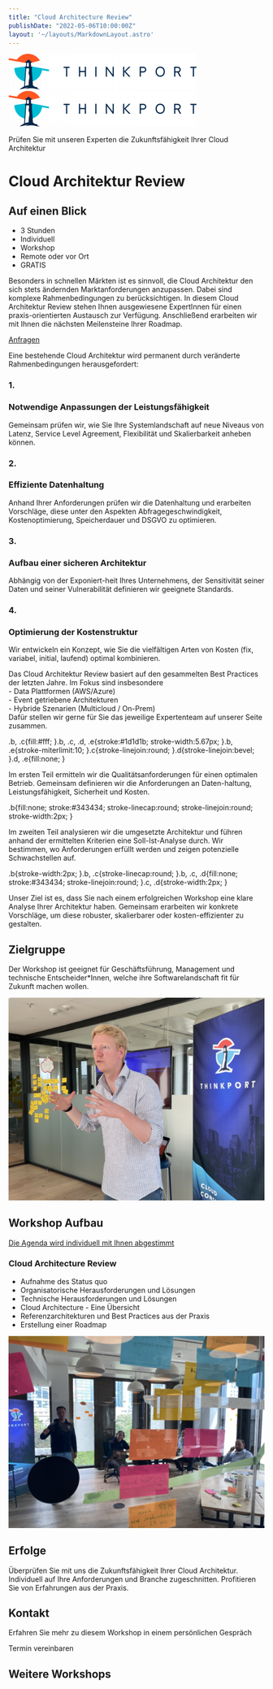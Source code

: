 ```yaml
---
title: "Cloud Architecture Review"
publishDate: "2022-05-06T10:00:00Z"
layout: '~/layouts/MarkdownLayout.astro'
---
```


 [![Thinkport Logo](images/Logo_horizontral_new-ovavzp5ztqmosy1yz1jrwr9fv5swhtoc0bky3tkc3g.png "Logo Bright Colours")](https://thinkport.digital)[![Thinkport Logo](images/Logo_horizontral_new-ovavzp5ztqmosy1yz1jrwr9fv5swhtoc0bky3tkc3g.png "Logo Bright Colours")](https://thinkport.digital)

Prüfen Sie mit unseren Experten die Zukunftsfähigkeit Ihrer Cloud Architektur

# Cloud Architektur Review

## Auf einen Blick

* 3 Stunden
* Individuell
* Workshop
* Remote oder vor Ort
* GRATIS

Besonders in schnellen Märkten ist es sinnvoll, die Cloud Architektur den sich stets ändernden Marktanforderungen anzupassen. Dabei sind komplexe Rahmenbedingungen zu berücksichtigen. In diesem Cloud Architektur Review stehen Ihnen ausgewiesene ExpertInnen für einen praxis-orientierten Austausch zur Verfügung. Anschließend erarbeiten wir mit Ihnen die nächsten Meilensteine Ihrer Roadmap.

[Anfragen](#sec1)[](https://thinkport.digital/wp-content/uploads/2021/09/IMG_1846.png)[](https://thinkport.digital/wp-content/uploads/2021/09/IMG_0007.png)[](https://thinkport.digital/wp-content/uploads/2022/05/Soforthilfe1.png)[](https://thinkport.digital/wp-content/uploads/2021/09/IMG_1876.png)

Eine bestehende Cloud Architektur wird permanent durch veränderte Rahmenbedingungen herausgefordert:

### 1.

### Notwendige Anpassungen der Leistungsfähigkeit

Gemeinsam prüfen wir, wie Sie Ihre Systemlandschaft auf neue Niveaus von Latenz, Service Level Agreement, Flexibilität und Skalierbarkeit anheben können.

### 2.

### Effiziente Datenhaltung

Anhand Ihrer Anforderungen prüfen wir die Datenhaltung und erarbeiten Vorschläge, diese unter den Aspekten Abfragegeschwindigkeit, Kostenoptimierung, Speicherdauer und DSGVO zu optimieren.

### 3.

### Aufbau einer sicheren Architektur

Abhängig von der Exponiert-heit Ihres Unternehmens, der Sensitivität seiner Daten und seiner Vulnerabilität definieren wir geeignete Standards.

### 4.

### Optimierung der Kostenstruktur

Wir entwickeln ein Konzept, wie Sie die vielfältigen Arten von Kosten (fix, variabel, initial, laufend) optimal kombinieren.

[](https://thinkport.digital/wp-content/uploads/2021/09/IMG_1859.png)[](https://thinkport.digital/wp-content/uploads/2022/03/Karriere4.png)[](https://thinkport.digital/wp-content/uploads/2021/08/Screen-Shot-2021-08-20T10:00:00Z-at-9.08.55-AM.png)

Das Cloud Architektur Review basiert auf den gesammelten Best Practices der letzten Jahre. Im Fokus sind insbesondere  
\- Data Plattformen (AWS/Azure)  
\- Event getriebene Architekturen  
\- Hybride Szenarien (Multicloud / On-Prem)  
Dafür stellen wir gerne für Sie das jeweilige Expertenteam auf unserer Seite zusammen.

.b, .c{fill:#fff; }.b, .c, .d, .e{stroke:#1d1d1b; stroke-width:5.67px; }.b, .e{stroke-miterlimit:10; }.c{stroke-linejoin:round; }.d{stroke-linejoin:bevel; }.d, .e{fill:none; }

Im ersten Teil ermitteln wir die Qualitätsanforderungen für einen optimalen Betrieb. Gemeinsam definieren wir die Anforderungen an Daten-haltung, Leistungsfähigkeit, Sicherheit und Kosten.

.b{fill:none; stroke:#343434; stroke-linecap:round; stroke-linejoin:round; stroke-width:2px; }

Im zweiten Teil analysieren wir die umgesetzte Architektur und führen anhand der ermittelten Kriterien eine Soll-Ist-Analyse durch. Wir bestimmen, wo Anforderungen erfüllt werden und zeigen potenzielle Schwachstellen auf.

.b{stroke-width:2px; }.b, .c{stroke-linecap:round; }.b, .c, .d{fill:none; stroke:#343434; stroke-linejoin:round; }.c, .d{stroke-width:2px; }

Unser Ziel ist es, dass Sie nach einem erfolgreichen Workshop eine klare Analyse Ihrer Architektur haben. Gemeinsam erarbeiten wir konkrete Vorschläge, um diese robuster, skalierbarer oder kosten-effizienter zu gestalten.

## Zielgruppe

Der Workshop ist geeignet für Geschäftsführung, Management und technische Entscheider\*Innen, welche ihre Softwarelandschaft fit für Zukunft machen wollen.

![workshop picture](images/IMG_1869-1024x810.png)

## Workshop Aufbau

[Die Agenda wird individuell mit Ihnen abgestimmt](https://www.hashicorp.com/)

### Cloud Architecture Review

* Aufnahme des Status quo
* Organisatorische Herausforderungen und Lösungen
* Technische Herausforderungen und Lösungen
* Cloud Architecture - Eine Übersicht
* Referenzarchitekturen und Best Practices aus der Praxis
* Erstellung einer Roadmap

![workshop picture](images/IMG_0028-2-1024x768.png)

## Erfolge

Überprüfen Sie mit uns die Zukunftsfähigkeit Ihrer Cloud Architektur. Individuell auf Ihre Anforderungen und Branche zugeschnitten. Profitieren Sie von Erfahrungen aus der Praxis.

## Kontakt

Erfahren Sie mehr zu diesem Workshop in einem persönlichen Gespräch

 Termin vereinbaren

## Weitere Workshops
